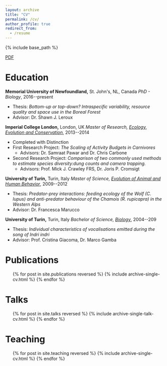 ```yaml
---
layout: archive
title: "CV"
permalink: /cv/
author_profile: true
redirect_from:
  - /resume
---
```


{% include base_path %}

[PDF](https://drive.google.com/file/d/114MO8j4Ay5ixvX_1XZdOsPJr-RPzIrmR/view?usp=sharing)

Education
======
**Memorial University of Newfoundland,** St. John's, NL, Canada
*PhD - Biology*,
2016--present

* Thesis: _Bottom-up or top-down? Intraspecific variability, resource quality and space use in the Boreal Forest_
* Advisor: Dr. Shawn J. Leroux

**Imperial College London,** London, UK
*Master of Research, [Ecology, Evolution and Conservation](https://www.imperial.ac.uk/study/pg/life-sciences/ecology-evolution-conservation/)*,
2013--2014

* Completed with Distinction
* First Research Project: _The Scaling of Activity Budgets in Carnivores_
  - Advisors: Dr. Samraat Pawar and Dr. Chris Carbone
* Second Research Project: _Comparison of two commonly used methods to estimate species diversity:dung counts and camera trapping._
  - Advisors: Prof. Mick J. Crawley FRS, Dr. Joris P. Cromsigt

**University of Turin,** Turin, Italy
*Master of Science, [Evolution of Animal and Human Behavior](http://naturali.campusnet.unito.it/do/home.pl/View?doc=HomePageLM_ECAU.html)*,
2009--2012

* Thesis: _Predator-prey interactions: feeding ecology of the Wolf (C. lupus) and anti-predator behaviour of the Chamois (R. rupicapra) in the Western Alps_
* Advisor: Dr. Francesca Marucco

**University of Turin,** Turin, Italy
*Bachelor of Science, [Biology](http://biologia.campusnet.unito.it/do/home.pl)*,
2004--209

* Thesis: _Individual characteristics of vocalisations emitted during the song of Indri indri_
* Advisor: Prof. Cristina Giacoma, Dr. Marco Gamba

Publications
======
  <ul style="list-style: none;">{% for post in site.publications reversed %}
    {% include archive-single-cv.html %}
  {% endfor %}</ul>

Talks
======
  <ul style="list-style: none;">{% for post in site.talks reversed %}
    {% include archive-single-talk-cv.html %}
  {% endfor %}</ul>

Teaching
======
  <ul style="list-style: none;">{% for post in site.teaching reversed %}
    {% include archive-single-cv.html %}
  {% endfor %}</ul>
